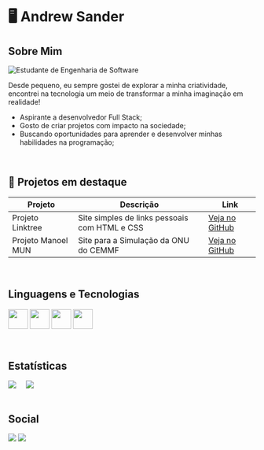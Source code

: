 # 🖥️ Andrew Sander

## Sobre Mim

![Estudante de Engenharia de Software](https://img.shields.io/badge/Estudante%20de%20Engenharia%20de%20Software-%23272727?style=for-the-badge&logoColor=white)

Desde pequeno, eu sempre gostei de explorar a minha criatividade, encontrei na tecnologia um meio de transformar a minha imaginação em realidade!
- Aspirante a desenvolvedor Full Stack;
- Gosto de criar projetos com impacto na sociedade;
- Buscando oportunidades para aprender e desenvolver minhas habilidades na programação;

<br>

## 🌟 Projetos em destaque

| Projeto             | Descrição                          | Link                                          |
|---------------------|----------------------------------|-----------------------------------------------|
| Projeto Linktree | Site simples de links pessoais com HTML e CSS | [Veja no GitHub](https://github.com/AndrewSander/linktree) |
| Projeto Manoel MUN     | Site para a Simulação da ONU do CEMMF        | [Veja no GitHub](https://github.com/AndrewSander/manoel-mun)     |

<br>

## Linguagens e Tecnologias
<p>
  <img src="https://cdn.jsdelivr.net/gh/devicons/devicon@latest/icons/html5/html5-original.svg" width="40"/>
  <img src="https://cdn.jsdelivr.net/gh/devicons/devicon@latest/icons/css3/css3-original.svg" width="40"/>
  <img src="https://cdn.jsdelivr.net/gh/devicons/devicon@latest/icons/javascript/javascript-original.svg" width="40"/>
  <img src="https://cdn.jsdelivr.net/gh/devicons/devicon@latest/icons/python/python-original.svg" width="40"/>
</p>

<br>

## Estatísticas
<div>
  <img src="https://github-readme-stats.vercel.app/api?username=AndrewSander&show_icons=true&theme=dark&cache_seconds=10" />
  &nbsp;&nbsp;&nbsp;
  <img src="https://github-readme-stats.vercel.app/api/top-langs/?username=AndrewSander&layout=compact&theme=dark&cache_seconds=10"/>
</div>

<br>

## Social

<p>
  <a href="https://www.instagram.com/andrewkkkkj/" target="_blank"><img src="https://img.shields.io/badge/Instagram-E4405F?style=for-the-badge&logo=instagram&logoColor=white"></a>
  <a href="https://www.linkedin.com/in/andrew-sander-/" target="_blank"><img src="https://img.shields.io/badge/LinkedIn-0077B5?style=for-the-badge&logo=linkedin&logoColor=white"></a>
</p>
